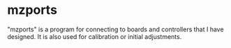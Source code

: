 # mzports
"mzports" is a program for connecting to boards and controllers that I have designed. It is also used for calibration or initial adjustments.
